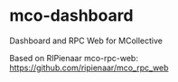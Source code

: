 mco-dashboard
=============

Dashboard and RPC Web for MCollective

Based on RIPienaar mco-rpc-web: https://github.com/ripienaar/mco_rpc_web

